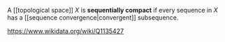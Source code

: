 A [[topological space]] $X$ is **sequentially compact** if every sequence in $X$ has a [[sequence convergence|convergent]] subsequence.

https://www.wikidata.org/wiki/Q1135427